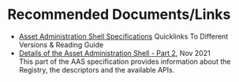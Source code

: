 # Recommended Documents/Links

-   [Asset Administration Shell Specifications](https://industrialdigitaltwin.org/en/content-hub)
Quicklinks To Different Versions & Reading Guide
-   [Details of the Asset Administration Shell - Part 2](https://www.plattform-i40.de/IP/Redaktion/EN/Downloads/Publikation/Details_of_the_Asset_Administration_Shell_Part2_V1.html), Nov 2021   
This part of the AAS specification provides information about the Registry, the descriptors and the available APIs.
